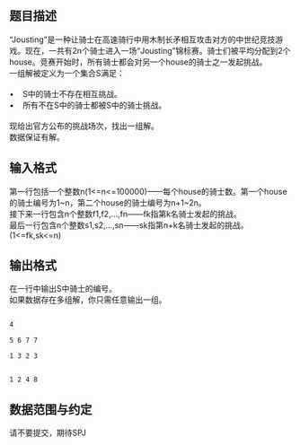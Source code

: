 ## 题目描述

<p>“Jousting”是一种让骑士在高速骑行中用木制长矛相互攻击对方的中世纪竞技游戏。现在，一共有2n个骑士进入一场“Jousting”锦标赛。骑士们被平均分配到2个house。竞赛开始时，所有骑士都会对另一个house的骑士之一发起挑战。<br> 一组解被定义为一个集合S满足：<br> <br> •    S中的骑士不存在相互挑战。<br> •    所有不在S中的骑士都被S中的骑士挑战。<br> <br> 现给出官方公布的挑战场次，找出一组解。<br> 数据保证有解。</p>

## 输入格式

<p>第一行包括一个整数n(1<=n<=100000)——每个house的骑士数。第一个house的骑士编号为1~n，第二个house的骑士编号为n+1~2n。<br> 接下来一行包含n个整数f1,f2,…,fn——fk指第k名骑士发起的挑战。<br> 最后一行包含n个整数s1,s2,…,sn——sk指第n+k名骑士发起的挑战。<br> (1<=fk,sk<=n)</p>

## 输出格式

<p>在一行中输出S中骑士的编号。<br> 如果数据存在多组解，你只需任意输出一组。</p>

```input1
4
5 6 7 7
1 3 2 3
```
```output1
1 2 4 8
```
## 数据范围与约定

<p>请不要提交，期待SPJ</p>

